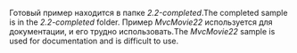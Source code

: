 <span data-ttu-id="537d1-101">Готовый пример находится в папке *2.2-completed*.</span><span class="sxs-lookup"><span data-stu-id="537d1-101">The completed sample is in the *2.2-completed* folder.</span></span> <span data-ttu-id="537d1-102">Пример *MvcMovie22* используется для документации, и его трудно использовать.</span><span class="sxs-lookup"><span data-stu-id="537d1-102">The *MvcMovie22* sample is used for documentation and is difficult to use.</span></span>